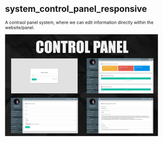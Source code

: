 # system_control_panel_responsive
 A contraol panel system, where we can edit information directly within the website/panel.

![](Capa.jpg)
